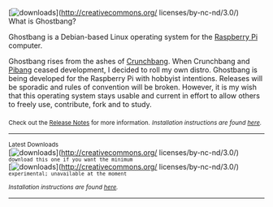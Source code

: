 [![downloads](https://avatars2.githubusercontent.com/u/13507880?v=3&s=100)](http://creativecommons.org/
    licenses/by-nc-nd/3.0/)  
What is Ghostbang?

Ghostbang is a Debian-based Linux operating system for the [Raspberry Pi](https://www.raspberrypi.org/) computer.

Ghostbang rises from the ashes of [Crunchbang](http://crunchbang.org/). When Crunchbang and [Pibang](http://pibanglinux.com/) ceased development, I decided to roll my own distro. Ghostbang is being developed for the Raspberry Pi with hobbyist intentions. Releases will be sporadic and rules of convention will be broken. However, it is my wish that this operating system stays usable and current in effort to allow others to freely use, contribute, fork and to study.

<sub>Check out the [Release Notes](https://github.com/ghostbang/linux/blob/master/releases.md) for more information.</sub>
<sub><i>Installation instructions are found [here](http://www.sudo.ws/). </i></sub>

---
<sup>Latest Downloads</sup>  
[![downloads](https://img.shields.io/badge/vanilla-2015.08.07-0EBFE9.svg)](http://creativecommons.org/
    licenses/by-nc-nd/3.0/) <sup>```download this one if you want the minimum```</sup>  
[![downloads](https://img.shields.io/badge/dragon%20fruit-in%20development-ff69b4.svg)](http://creativecommons.org/
    licenses/by-nc-nd/3.0/) <sup>```experimental; unavailable at the moment```</sup>    

<sub><i>Installation instructions are found [here](http://www.sudo.ws/). </i></sub>

---
